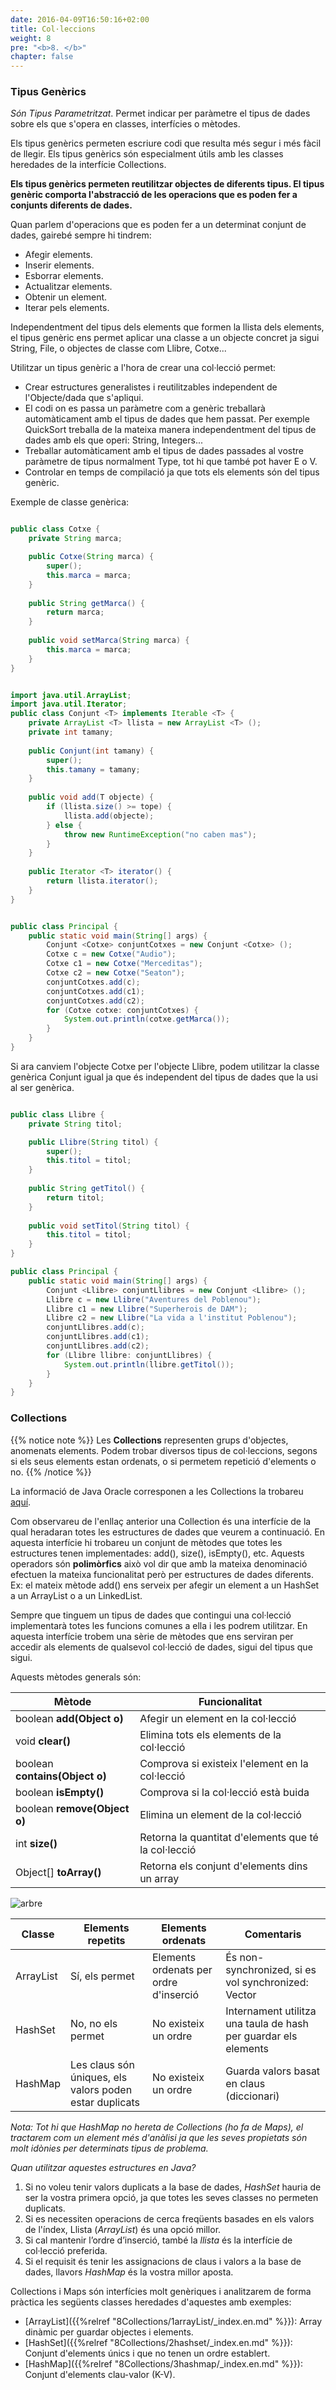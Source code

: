 ```yaml
---
date: 2016-04-09T16:50:16+02:00
title: Col·leccions
weight: 8
pre: "<b>8. </b>"
chapter: false
---
```


### Tipus Genèrics

*Són Tipus Parametritzat*. Permet indicar per paràmetre el tipus de dades sobre els que s'opera en classes, interfícies o mètodes.

Els tipus genèrics permeten escriure codi que resulta més segur i més fàcil de llegir. Els tipus genèrics són especialment útils amb les classes heredades de la interfície Collections.

**Els tipus genèrics permeten reutilitzar objectes de diferents tipus. El tipus genèric comporta l'abstracció de les operacions que es poden fer a
conjunts diferents de dades.**

Quan parlem d'operacions que es poden fer a un determinat conjunt de dades, gairebé sempre hi tindrem:
+ Afegir elements.
+ Inserir elements.
+ Esborrar elements.
+ Actualitzar elements.
+ Obtenir un element.
+ Iterar pels elements.

Independentment del tipus dels elements que formen la llista dels elements, el tipus genèric ens permet aplicar una classe a un objecte concret ja sigui String, File, o objectes de classe com Llibre, Cotxe... 

Utilitzar un tipus genèric a l'hora de crear una col·lecció permet:
+ Crear estructures generalistes i reutilitzables independent de l'Objecte/dada que s'apliqui.
+ El codi on es passa un paràmetre com a genèric treballarà automàticament amb el tipus de dades que hem passat. Per exemple QuickSort treballa de la mateixa manera independentment del tipus de dades amb els que operi: String, Integers...
+ Treballar automàticament amb el tipus de dades passades al vostre paràmetre de tipus <T> normalment Type, tot hi que també pot haver E o V.
+ Controlar en temps de compilació ja que tots els elements són del tipus genèric.



Exemple de classe genèrica:

```java

public class Cotxe {
    private String marca;

    public Cotxe(String marca) {
        super();
        this.marca = marca;
    }
    
    public String getMarca() {
        return marca;
    }
 
    public void setMarca(String marca) {
        this.marca = marca;
    }
}


import java.util.ArrayList;
import java.util.Iterator;
public class Conjunt <T> implements Iterable <T> {
    private ArrayList <T> llista = new ArrayList <T> ();
    private int tamany;
    
    public Conjunt(int tamany) {
        super();
        this.tamany = tamany;
    }
    
    public void add(T objecte) {
        if (llista.size() >= tope) {
            llista.add(objecte);
        } else {
            throw new RuntimeException("no caben mas");
        }
    }
 
    public Iterator <T> iterator() {
        return llista.iterator();
    }
}


public class Principal {
    public static void main(String[] args) {
        Conjunt <Cotxe> conjuntCotxes = new Conjunt <Cotxe> ();
        Cotxe c = new Cotxe("Audio");
        Cotxe c1 = new Cotxe("Merceditas");
        Cotxe c2 = new Cotxe("Seaton");
        conjuntCotxes.add(c);
        conjuntCotxes.add(c1);
        conjuntCotxes.add(c2);
        for (Cotxe cotxe: conjuntCotxes) {
            System.out.println(cotxe.getMarca());
        }
    }
}

```

Si ara canviem l'objecte Cotxe per l'objecte Llibre, podem utilitzar la classe genèrica Conjunt igual ja que és independent del tipus de dades que la usi al ser genèrica.

```java

public class Llibre {
    private String titol;

    public Llibre(String titol) {
        super();
        this.titol = titol;
    }
    
    public String getTitol() {
        return titol;
    }
 
    public void setTitol(String titol) {
        this.titol = titol;
    }
}

public class Principal {
    public static void main(String[] args) {
        Conjunt <Llibre> conjuntLlibres = new Conjunt <Llibre> ();
        Llibre c = new Llibre("Aventures del Poblenou");
        Llibre c1 = new Llibre("Superherois de DAM");
        Llibre c2 = new Llibre("La vida a l'institut Poblenou");
        conjuntLlibres.add(c);
        conjuntLlibres.add(c1);
        conjuntLlibres.add(c2);
        for (Llibre llibre: conjuntLlibres) {
            System.out.println(llibre.getTitol());
        }
    }
}

```

### Collections

{{% notice note %}}
Les **Collections** representen grups d'objectes, anomenats elements. Podem trobar diversos tipus de col·leccions, segons si els seus elements estan ordenats, o si permetem repetició d'elements o no. 
{{% /notice %}}

La informació de Java Oracle corresponen a les Collections la trobareu [aquí](https://docs.oracle.com/javase/8/docs/api/?java/util/Collections.html).

Com observareu de l'enllaç anterior una Collection és una interfície de la qual heradaran totes les estructures de dades que veurem a continuació. En aquesta interfície hi trobareu un conjunt de mètodes que totes les estructures tenen implementades: add(), size(), isEmpty(), etc. Aquests operadors són **polimòrfics** això vol dir que amb la mateixa denominació efectuen la mateixa funcionalitat però per estructures de dades diferents. Ex: el mateix mètode add() ens serveix per afegir un element a un HashSet a un ArrayList o a un LinkedList. 

Sempre que tinguem un tipus de dades que contingui una col·lecció implementarà totes les funcions comunes a ella i les podrem utilitzar. En aquesta interfície trobem una sèrie de mètodes que ens serviran per accedir als elements de qualsevol col·lecció de dades, sigui del tipus que sigui. 

Aquests mètodes generals són:

|Mètode|Funcionalitat|
|---|---|
|boolean **add(Object o)**|Afegir un element en la col·lecció|
|void **clear()**|Elimina tots els elements de la col·lecció|
|boolean **contains(Object o)**|Comprova si existeix l'element en la col·lecció|
|boolean **isEmpty()**|Comprova si la col·lecció està buida|
|boolean **remove(Object o)**|Elimina un element de la col·lecció|
|int **size()**|Retorna la quantitat d'elements que té la col·lecció|
|Object[] **toArray()**|Retorna els conjunt d'elements dins un array|

![arbre](images/collection.jpg?width=800px)


|Classe|Elements repetits|Elements ordenats| Comentaris|
|---|---|---|---|
|ArrayList|Sí, els permet| Elements ordenats per ordre d'inserció|És non-synchronized, si es vol synchronized: Vector|
|HashSet|No, no els permet| No existeix un ordre | Internament utilitza una taula de hash per guardar els elements|
|HashMap|Les claus són úniques, els valors poden estar duplicats| No existeix un ordre | Guarda valors basat en claus (diccionari)|

*Nota: Tot hi que HashMap no hereta de Collections (ho fa de Maps), el tractarem com un element més d'anàlisi ja que les seves propietats són molt idònies per determinats tipus de problema.*

*Quan utilitzar aquestes estructures en Java?*
1. Si no voleu tenir valors duplicats a la base de dades, *HashSet* hauria de ser la vostra primera opció, ja que totes les seves classes no permeten duplicats.
2. Si es necessiten operacions de cerca freqüents basades en els valors de l'índex, Llista (*ArrayList*) és una opció millor.
3. Si cal mantenir l’ordre d’inserció, també la *llista* és la interfície de col·lecció preferida.
4. Si el requisit és tenir les assignacions de claus i valors a la base de dades, llavors *HashMap* és la vostra millor aposta.


Collections i Maps són interfícies molt genèriques i analitzarem de forma pràctica les següents classes heredades d'aquestes amb exemples:

- [ArrayList]({{%relref "8Collections/1arrayList/_index.en.md" %}}): Array dinàmic per guardar objectes i elements.
- [HashSet]({{%relref "8Collections/2hashset/_index.en.md" %}}): Conjunt d'elements únics i que no tenen un ordre establert.
- [HashMap]({{%relref "8Collections/3hashmap/_index.en.md" %}}): Conjunt d'elements clau-valor (K-V).